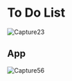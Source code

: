 # To Do List
![Capture23](https://user-images.githubusercontent.com/85934122/154558473-8a61b8f5-1fe9-4b5d-badd-26ca91cfd348.PNG)
## App

![Capture56](https://user-images.githubusercontent.com/85934122/154558783-78dd0108-0088-4239-89c7-8da9a361ba44.PNG)
